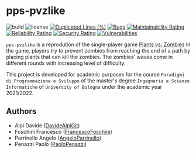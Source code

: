 # pps-pvzlike

![build](https://img.shields.io/github/workflow/status/PaoloPenazzi/pps-pvzlike/CI)
![license](https://img.shields.io/github/license/PaoloPenazzi/pps-pvzlike)
[![Duplicated Lines (%)](https://sonarcloud.io/api/project_badges/measure?project=PaoloPenazzi_pps-pvzlike&metric=duplicated_lines_density)](https://sonarcloud.io/dashboard?id=PaoloPenazzi_pps-pvzlike)
[![Bugs](https://sonarcloud.io/api/project_badges/measure?project=PaoloPenazzi_pps-pvzlike&metric=bugs)](https://sonarcloud.io/dashboard?id=PaoloPenazzi_pps-pvzlike)
[![Maintainability Rating](https://sonarcloud.io/api/project_badges/measure?project=PaoloPenazzi_pps-pvzlike&metric=sqale_rating)](https://sonarcloud.io/dashboard?id=PaoloPenazzi_pps-pvzlike)
[![Reliability Rating](https://sonarcloud.io/api/project_badges/measure?project=PaoloPenazzi_pps-pvzlike&metric=reliability_rating)](https://sonarcloud.io/dashboard?id=PaoloPenazzi_pps-pvzlike)
[![Security Rating](https://sonarcloud.io/api/project_badges/measure?project=PaoloPenazzi_pps-pvzlike&metric=security_rating)](https://sonarcloud.io/dashboard?id=PaoloPenazzi_pps-pvzlike)
[![Vulnerabilities](https://sonarcloud.io/api/project_badges/measure?project=PaoloPenazzi_pps-pvzlike&metric=vulnerabilities)](https://sonarcloud.io/dashboard?id=PaoloPenazzi_pps-pvzlike)

`pps-pvzlike` is a reprodution of the single-player game [Plants vs. Zombies](https://www.ea.com/it-it/games/plants-vs-zombies/plants-vs-zombies)
In the game, players try to prevent zombies from reaching the end of a path by placing plants that can kill the zombies. The zombies' waves come in different rounds with increasing level of difficulty.

This project is developed for academic purposes for the course `Paradigmi di Programmazione e Sviluppo` of the master's degree `Ingegneria e Scienze Informatiche` of `University of Bologna` under the academic year 2021/2022.

## Authors
- Alpi Davide ([DavideAlpiGit](https://github.com/DavideAlpiGit))
- Foschini Francesco ([FrancescoFoschini](https://github.com/))
- Parrinello Angelo ([AngeloParrinello](https://github.com/AngeloParrinello))
- Penazzi Paolo ([PaoloPenazzi](https://github.com/PaoloPenazzi))
